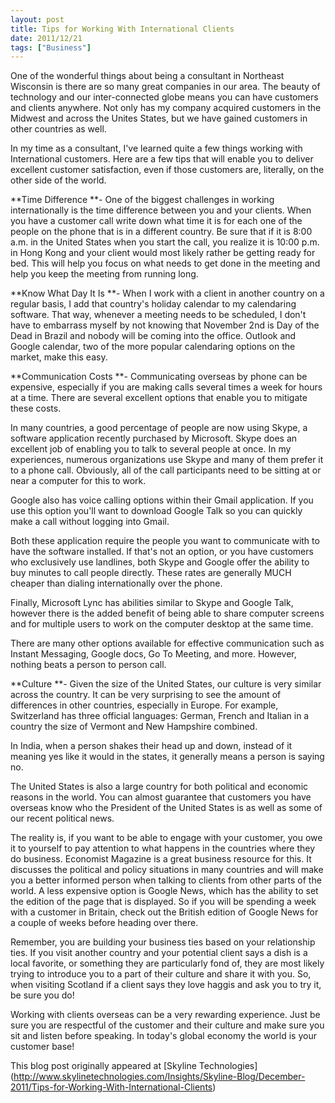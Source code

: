 ```yaml
---
layout: post
title: Tips for Working With International Clients
date: 2011/12/21
tags: ["Business"]
---
```


One of the wonderful things about being a consultant in Northeast Wisconsin is there are so many great companies in our area. The beauty of technology and our inter-connected globe means you can have customers and clients anywhere. Not only has my company acquired customers in the Midwest and across the Unites States, but we have gained customers in other countries as well.

In my time as a consultant, I've learned quite a few things working with International customers. Here are a few tips that will enable you to deliver excellent customer satisfaction, even if those customers are, literally, on the other side of the world.

**Time Difference **- One of the biggest challenges in working internationally is the time difference between you and your clients. When you have a customer call write down what time it is for each one of the people on the phone that is in a different country. Be sure that if it is 8:00 a.m. in the United States when you start the call, you realize it is 10:00 p.m. in Hong Kong and your client would most likely rather be getting ready for bed. This will help you focus on what needs to get done in the meeting and help you keep the meeting from running long.

**Know What Day It Is **- When I work with a client in another country on a regular basis, I add that country's holiday calendar to my calendaring software. That way, whenever a meeting needs to be scheduled, I don't have to embarrass myself by not knowing that November 2nd is Day of the Dead in Brazil and nobody will be coming into the office. Outlook and Google calendar, two of the more popular calendaring options on the market, make this easy.

**Communication Costs **- Communicating overseas by phone can be expensive, especially if you are making calls several times a week for hours at a time. There are several excellent options that enable you to mitigate these costs.

In many countries, a good percentage of people are now using Skype, a software application recently purchased by Microsoft. Skype does an excellent job of enabling you to talk to several people at once. In my experiences, numerous organizations use Skype and many of them prefer it to a phone call. Obviously, all of the call participants need to be sitting at or near a computer for this to work.

Google also has voice calling options within their Gmail application. If you use this option you'll want to download Google Talk so you can quickly make a call without logging into Gmail.

Both these application require the people you want to communicate with to have the software installed. If that's not an option, or you have customers who exclusively use landlines, both Skype and Google offer the ability to buy minutes to call people directly. These rates are generally MUCH cheaper than dialing internationally over the phone.

Finally, Microsoft Lync has abilities similar to Skype and Google Talk, however there is the added benefit of being able to share computer screens and for multiple users to work on the computer desktop at the same time.

There are many other options available for effective communication such as Instant Messaging, Google docs, Go To Meeting, and more. However, nothing beats a person to person call.

**Culture **- Given the size of the United States, our culture is very similar across the country. It can be very surprising to see the amount of differences in other countries, especially in Europe. For example, Switzerland has three official languages: German, French and Italian in a country the size of Vermont and New Hampshire combined.

In India, when a person shakes their head up and down, instead of it meaning yes like it would in the states, it generally means a person is saying no.

The United States is also a large country for both political and economic reasons in the world. You can almost guarantee that customers you have overseas know who the President of the United States is as well as some of our recent political news.

The reality is, if you want to be able to engage with your customer, you owe it to yourself to pay attention to what happens in the countries where they do business. Economist Magazine is a great business resource for this. It discusses the political and policy situations in many countries and will make you a better informed person when talking to clients from other parts of the world. A less expensive option is Google News, which has the ability to set the edition of the page that is displayed. So if you will be spending a week with a customer in Britain, check out the British edition of Google News for a couple of weeks before heading over there.

Remember, you are building your business ties based on your relationship ties. If you visit another country and your potential client says a dish is a local favorite, or something they are particularly fond of, they are most likely trying to introduce you to a part of their culture and share it with you. So, when visiting Scotland if a client says they love haggis and ask you to try it, be sure you do!

Working with clients overseas can be a very rewarding experience. Just be sure you are respectful of the customer and their culture and make sure you sit and listen before speaking. In today's global economy the world is your customer base!

This blog post originally appeared at [Skyline Technologies] (http://www.skylinetechnologies.com/Insights/Skyline-Blog/December-2011/Tips-for-Working-With-International-Clients)